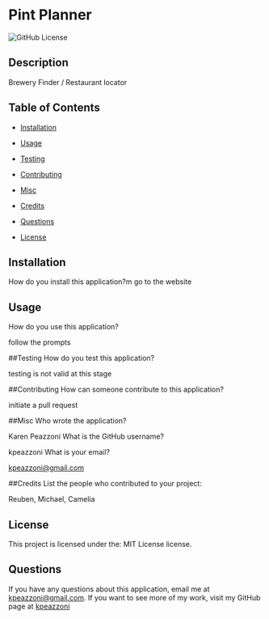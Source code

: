 # Pint Planner
 <img src="https://img.shields.io/badge/license-MIT License-blue.svg" alt="GitHub License">

  ## Description
  Brewery Finder / Restaurant locator  
  
  
  ## Table of Contents  
  * [Installation](#installation)
  * [Usage](#usage)
  * [Testing](#testing)
  * [Contributing](#contributing)
  * [Misc](#misc)
  * [Credits](#credits)
  * [Questions](#questions)
  
  * [License](#license)
  
  ## Installation
  How do you install this application?m
  go to the website

  ## Usage
  How do you use this application?

  follow the prompts

  ##Testing
  How do you test this application?

  testing is not valid at this stage

  ##Contributing
  How can someone contribute to this application?

  initiate a pull request

  ##Misc
  Who wrote the application?

  Karen Peazzoni
  What is the GitHub username?

  kpeazzoni
  What is your email?

  kpeazzoni@gmail.com

  ##Credits
  List the people who contributed to your project:

  Reuben, Michael, Camelia


  ## License
This project is licensed under the: MIT License license.

  ## Questions
  If you have any questions about this application, email me at kpeazzoni@gmail.com.
  If you want to see more of my work, visit my GitHub page at [kpeazzoni](https://github.com/kpeazzoni)

